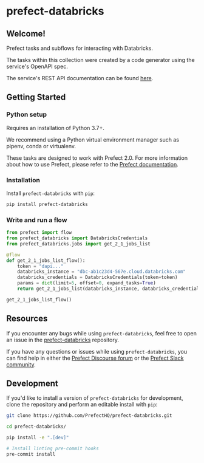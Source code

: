 # prefect-databricks

## Welcome!

Prefect tasks and subflows for interacting with Databricks.

The tasks within this collection were created by a code generator using the service's OpenAPI spec.

The service's REST API documentation can be found [here](https://docs.databricks.com/dev-tools/api/index.html).

## Getting Started

### Python setup

Requires an installation of Python 3.7+.

We recommend using a Python virtual environment manager such as pipenv, conda or virtualenv.

These tasks are designed to work with Prefect 2.0. For more information about how to use Prefect, please refer to the [Prefect documentation](https://orion-docs.prefect.io/).

### Installation

Install `prefect-databricks` with `pip`:

```bash
pip install prefect-databricks
```

### Write and run a flow

```python
from prefect import flow
from prefect_databricks import DatabricksCredentials
from prefect_databricks.jobs import get_2_1_jobs_list

@flow
def get_2_1_jobs_list_flow():
    token = "dapi..."
    databricks_instance = "dbc-ab1c23d4-567e.cloud.databricks.com"
    databricks_credentials = DatabricksCredentials(token=token)
    params = dict(limit=5, offset=0, expand_tasks=True)
    return get_2_1_jobs_list(databricks_instance, databricks_credentials, **params)

get_2_1_jobs_list_flow()
```

## Resources

If you encounter any bugs while using `prefect-databricks`, feel free to open an issue in the [prefect-databricks](https://github.com/PrefectHQ/prefect-databricks) repository.

If you have any questions or issues while using `prefect-databricks`, you can find help in either the [Prefect Discourse forum](https://discourse.prefect.io/) or the [Prefect Slack community](https://prefect.io/slack).

## Development

If you'd like to install a version of `prefect-databricks` for development, clone the repository and perform an editable install with `pip`:

```bash
git clone https://github.com/PrefectHQ/prefect-databricks.git

cd prefect-databricks/

pip install -e ".[dev]"

# Install linting pre-commit hooks
pre-commit install
```
